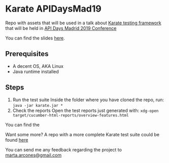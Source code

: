 # Karate APIDaysMad19

Repo with assets that will be used in a talk about [Karate testing framework](https://github.com/intuit/karate) that will be held in [API Days Madrid 2019 Conference](http://apidaysmad.apiaddicts.org/)

You can find the slides [here](bit.ly/apidays-karate-slides).

## Prerequisites
 - A decent OS, AKA Linux
 - Java runtime installed

## Steps
1. Run the test suite
Inside the folder where you have cloned the repo, run:
 ```java -jar karate.jar *```
2. Check the reports
Open the test reports just generated with:
 ```xdg-open target/cucumber-html-reports/overview-features.html```


You can find the 

Want some more? A repo with a more complete Karate test suite could be found [here](https://github.com/arcones/karate-meetup)

You can send me any feedback regarding the project to marta.arcones@gmail.com
